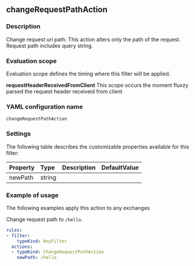 ## changeRequestPathAction

### Description

Change request uri path. This action alters only the path of the request. Request path includes query string.

### Evaluation scope

Evaluation scope defines the timing where this filter will be applied. 

**requestHeaderReceivedFromClient** This scope occurs the moment fluxzy parsed the request header receiveid from client

### YAML configuration name

    changeRequestPathAction

### Settings

The following table describes the customizable properties available for this filter: 

| Property | Type | Description | DefaultValue |
| :------- | :------- | :------- | -------- |
| newPath | string |  |  |

### Example of usage

The following examples apply this action to any exchanges

Change request path to `/hello`.

```yaml
rules:
- filter:
    typeKind: AnyFilter
  actions:
  - typeKind: ChangeRequestPathAction
    newPath: /hello
```




